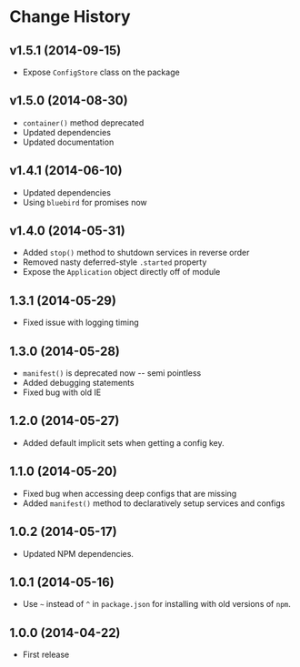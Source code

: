 # Change History

## v1.5.1 (2014-09-15)

* Expose `ConfigStore` class on the package

## v1.5.0 (2014-08-30)

* `container()` method deprecated
* Updated dependencies
* Updated documentation

## v1.4.1 (2014-06-10)

* Updated dependencies
* Using `bluebird` for promises now

## v1.4.0 (2014-05-31)

* Added `stop()` method to shutdown services in reverse order
* Removed nasty deferred-style `.started` property
* Expose the `Application` object directly off of module

## 1.3.1 (2014-05-29)

* Fixed issue with logging timing

## 1.3.0 (2014-05-28)

* `manifest()` is deprecated now -- semi pointless
* Added debugging statements
* Fixed bug with old IE

## 1.2.0 (2014-05-27)

* Added default implicit sets when getting a config key.

## 1.1.0 (2014-05-20)

* Fixed bug when accessing deep configs that are missing
* Added `manifest()` method to declaratively setup services and configs

## 1.0.2 (2014-05-17)

* Updated NPM dependencies.

## 1.0.1 (2014-05-16)

* Use `~` instead of `^` in `package.json` for installing with old versions of `npm`.

## 1.0.0 (2014-04-22)

* First release
